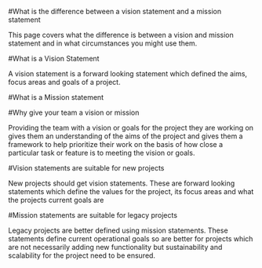 #What is the difference between a vision statement and a mission statement

This page covers what the difference is between a vision and mission statement and in what circumstances you might use them.

#What is a Vision Statement

A vision statement is a forward looking statement which defined the aims, focus areas and goals of a project.

#What is a Mission statement 

#Why give your team a vision or mission

Providing the team with a vision or goals for the project they are working on gives them an understanding of the aims of the project and gives them a framework to help prioritize their work on the basis of how close a particular task or feature is to meeting the vision or goals.

#Vision statements are suitable for new projects

New projects should get vision statements. These are forward looking statements which define the values for the project, its focus areas and what the projects current goals are

#Mission statements are suitable for legacy projects

Legacy projects are better defined using mission statements. These statements define current operational goals so are better for projects which are not necessarily adding new functionality but sustainability and scalability for the project need to be ensured.
